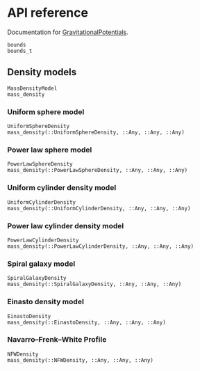 
# API reference

Documentation for [GravitationalPotentials](https://github.com/abhro/GravitationalPotentials.jl).

```@docs
bounds
bounds_t
```

## Density models

```@docs
MassDensityModel
mass_density
```

### Uniform sphere model
```@docs
UniformSphereDensity
mass_density(::UniformSphereDensity, ::Any, ::Any, ::Any)
```

### Power law sphere model
```@docs
PowerLawSphereDensity
mass_density(::PowerLawSphereDensity, ::Any, ::Any, ::Any)
```

### Uniform cylinder density model
```@docs
UniformCylinderDensity
mass_density(::UniformCylinderDensity, ::Any, ::Any, ::Any)
```

### Power law cylinder density model
```@docs
PowerLawCylinderDensity
mass_density(::PowerLawCylinderDensity, ::Any, ::Any, ::Any)
```

### Spiral galaxy model
```@docs
SpiralGalaxyDensity
mass_density(::SpiralGalaxyDensity, ::Any, ::Any, ::Any)
```

### Einasto density model

```@docs
EinastoDensity
mass_density(::EinastoDensity, ::Any, ::Any, ::Any)
```

### Navarro–Frenk–White Profile
```@docs
NFWDensity
mass_density(::NFWDensity, ::Any, ::Any, ::Any)
```
